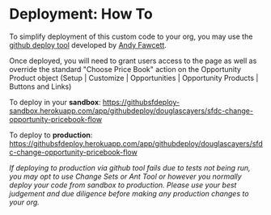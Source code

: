 Deployment: How To
==================

To simplify deployment of this custom code to your org, you may use the [github deploy tool](http://andyinthecloud.com/2013/09/24/deploy-direct-from-github-to-salesforce/) developed by [Andy Fawcett](https://twitter.com/andyinthecloud).

Once deployed, you will need to grant users access to the page as well as override the standard "Choose Price Book" action on the Opportunity Product object (Setup | Customize | Opportunities | Opportunity Products | Buttons and Links)

To deploy in your **sandbox**:
https://githubsfdeploy-sandbox.herokuapp.com/app/githubdeploy/douglascayers/sfdc-change-opportunity-pricebook-flow

To deploy to **production**:
https://githubsfdeploy.herokuapp.com/app/githubdeploy/douglascayers/sfdc-change-opportunity-pricebook-flow

*If deploying to production via github tool fails due to tests not being run, you may opt to use Change Sets or Ant Tool or however you normally deploy your code from sandbox to production. Please use your best judgement and due diligence before making any production changes to your org.*

